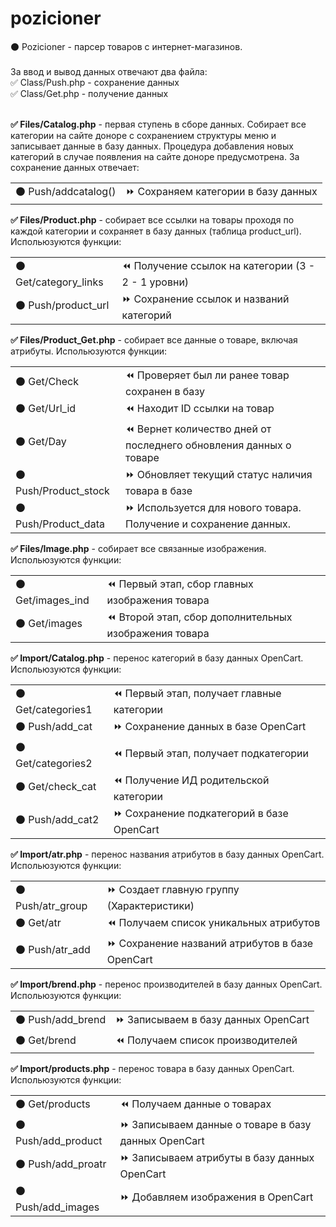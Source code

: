 # pozicioner
⚫ Pozicioner - парсер товаров с интернет-магазинов. 
<br><br>
За ввод и вывод данных отвечают два файла: <br>
✅ Class/Push.php - сохранение данных <br>
✅ Class/Get.php - получение данных <br>
<br>

<b>✅ Files/Catalog.php</b> - первая ступень в сборе данных. Собирает все категории на сайте доноре с сохранением структуры меню и записывает данные в базу данных. Процедура добавления новых категорий в случае появления на сайте доноре предусмотрена. За сохранение данных отвечает: 
<table>
<tbody>
<tr>
<td>⚫ Push/addcatalog()</td>
<td>⏩ Сохраняем категории в базу данных</td>
</tr>

</tbody>
</table>


<b>✅ Files/Product.php</b> - собирает все ссылки на товары проходя по каждой категории и сохраняет в базу данных (таблица product_url). Испольюзуются функции:
<table>
<tbody>
<tr>
<td>⚫ Get/category_links</td>
<td>⏪ Получение ссылок на категории (3 - 2 - 1 уровни)</td>
</tr>
<tr>
<td>⚫ Push/product_url</td>
<td>⏩ Сохранение ссылок и названий категорий</td>
</tr>
</tbody>
</table>

<b>✅ Files/Product_Get.php</b> - собирает все данные о товаре, включая атрибуты. Испольюзуются функции:<br>
<table>
<tbody>
<tr>
<td>⚫ Get/Check</td>
<td>⏪ Проверяет был ли ранее товар сохранен в базу</td>
</tr>
<tr>
<td>⚫ Get/Url_id</td>
<td>⏪ Находит ID ссылки на товар</td>
</tr>
<tr>
<td>⚫ Get/Day</td>
<td>⏪ Вернет количество дней от последнего обновления данных о товаре</td>
</tr>
<tr>
<td>⚫ Push/Product_stock</td>
<td>⏩ Обновляет текущий статус наличия товара в базе</td>
</tr>
<tr>
<td>⚫ Push/Product_data</td>
<td>⏩ Используется для нового товара. Получение и сохранение данных.</td>
</tr>
</tbody>
</table>

<b>✅ Files/Image.php</b> - собирает все связанные изображения. Испольюзуются функции:
<table>
<tbody>
<tr>
<td>⚫ Get/images_ind</td>
<td>⏪ Первый этап, сбор главных изображения товара</td>
</tr>
<tr>
<td>⚫ Get/images</td>
<td>⏪ Второй этап, сбор дополнительных изображения товара</td>
</tr>
</tbody>
</table>

<b>✅ Import/Catalog.php</b> - перенос категорий в базу данных OpenCart. Испольюзуются функции:
<table>
<tbody>
<tr>
<td>⚫ Get/categories1</td>
<td>⏪ Первый этап, получает главные категории</td>
</tr>
<tr>
<td>⚫ Push/add_cat</td>
<td>⏩ Сохранение данных в базе OpenCart</td>
</tr>
<tr>
<td>⚫ Get/categories2</td>
<td>⏪ Первый этап, получает подкатегории</td>
</tr>
<tr>
<td>⚫ Get/check_cat</td>
<td>⏪ Получение ИД родительской категории</td>
</tr>
<tr>
<td>⚫ Push/add_cat2</td>
<td>⏩ Сохранение подкатегорий в базе OpenCart</td>
</tr>
</tbody>
</table>

<b>✅ Import/atr.php</b> - перенос названия атрибутов в базу данных OpenCart. Испольюзуются функции:
<table>
<tbody>
<tr>
<td>⚫ Push/atr_group</td>
<td>⏩ Создает главную группу (Характеристики)</td>
</tr>
<tr>
<td>⚫ Get/atr</td>
<td>⏪ Получаем список уникальных атрибутов</td>
</tr>
<tr>
<td>⚫ Push/atr_add</td>
<td>⏩ Сохранение названий атрибутов в базе OpenCart</td>
</tr>
</tbody>
</table>

<b>✅ Import/brend.php</b> - перенос производителей в базу данных OpenCart. Испольюзуются функции:
<table>
<tbody>
<tr>
<td>⚫ Push/add_brend</td>
<td>⏩ Записываем в базу данных OpenCart</td>
</tr>
<tr>
<td>⚫ Get/brend</td>
<td>⏪ Получаем список производителей</td>
</tr>
</tbody>
</table>

<b>✅ Import/products.php</b> - перенос товара в базу данных OpenCart. Испольюзуются функции:
<table>
<tbody>
<tr>
<td>⚫ Get/products</td>
<td>⏪ Получаем данные о товарах</td>
</tr>
<tr>
<td>⚫ Push/add_product</td>
<td>⏩ Записываем данные о товаре в базу данных OpenCart</td>
</tr>
<tr>
<td>⚫ Push/add_proatr</td>
<td>⏩ Записываем атрибуты в базу данных OpenCart</td>
</tr>
<tr>
<td>⚫ Push/add_images</td>
<td>⏩ Добавляем изображения в OpenCart</td>
</tr>
</tbody>
</table>